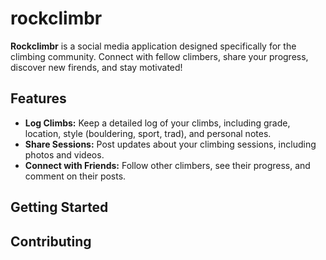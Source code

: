 # rockclimbr

**Rockclimbr** is a social media application designed specifically for the climbing community. Connect with fellow climbers, share your progress, discover new firends, and stay motivated!

## Features

- **Log Climbs:** Keep a detailed log of your climbs, including grade, location, style (bouldering, sport, trad), and personal notes.
- **Share Sessions:** Post updates about your climbing sessions, including photos and videos.
- **Connect with Friends:** Follow other climbers, see their progress, and comment on their posts.

## Getting Started


## Contributing

